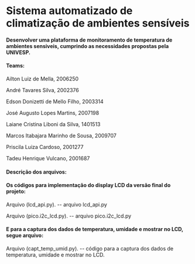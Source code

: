 # Sistema automatizado de climatização de ambientes sensíveis

#### Desenvolver uma plataforma de monitoramento de temperatura de ambientes sensiveis, cumprindo as necessidades propostas pela UNIVESP.


#### Teams:

Ailton Luiz de Mella, 2006250 

André Tavares Silva, 2002376 

Edson Donizetti de Mello Filho, 2003314 

José Augusto Lopes Martins, 2007198 

Laiane Cristina Liboni da Silva, 1401513 

Marcos Itabajara Marinho de Sousa, 2009707 

Priscila Luiza Cardoso, 2001277 

Tadeu Henrique Vulcano, 2001687

#### Descrição dos arquivos:

#### Os códigos para implementação do display LCD da versão final do projeto:

Arquivo (lcd_api.py). -- arquivo lcd_api.py

Arquivo (pico.i2c_lcd.py). -- arquivo pico.i2c_lcd.py

#### E para a captura dos dados de temperatura, umidade e mostrar no LCD, segue arquivo:

Arquivo (capt_temp_umid.py). -- código para a captura dos dados de temperatura, umidade e mostrar no LCD.
